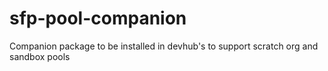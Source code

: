 # sfp-pool-companion
Companion package to be installed in devhub's to support scratch org and sandbox pools
